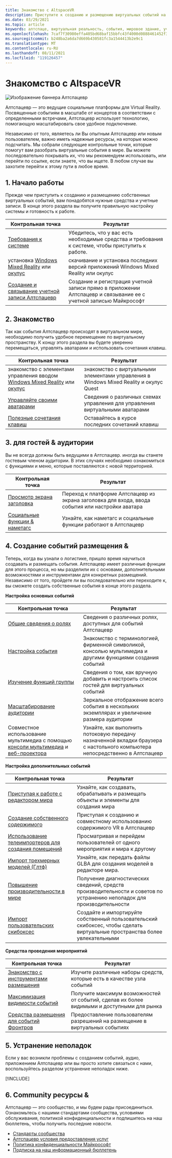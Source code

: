 ```yaml
---
title: Знакомство с AltspaceVR
description: Приступите к созданию и размещению виртуальных событий на платформе Алтспацевр с помощью нашего проверенного пути к контрольной точке.
ms.date: 03/29/2021
ms.topic: article
keywords: алтспаце, виртуальная реальность, события, мировое здание, учебники
ms.openlocfilehash: 7caf7f30980effa405bd68baf15bbfc43f4000d0888461452f36a1445a0b8214
ms.sourcegitcommit: b248ba2a6da7d669b430581fc3a1544413b2e9c1
ms.translationtype: MT
ms.contentlocale: ru-RU
ms.lasthandoff: 08/11/2021
ms.locfileid: "119126457"
---
```

# <a name="exploring-altspacevr"></a>Знакомство с AltspaceVR

![Изображение баннера Алтспацевр](images/altspace-vr-banner.png)

Алтспацевр — это ведущие социальные платформы для Virtual Reality. Посвященные событиям в масштабе от концертов в соответствии с определенными встречами, Алтспацевр использует технологию, помогающую масштабировать свое удобное подключение.

Независимо от того, являетесь ли Вы опытным Алтспацевр или новым пользователем, важно иметь надежные ресурсы, на которые можно подсчитать. Мы собрали следующие контрольные точки, которые помогут вам разобрать виртуальные события в мире. Вы можете последовательно покрывать их, что мы рекомендуем использовать, или перейти по ссылке, если знаете, что вы ищете. В любом случае вы захотите перейти к этому пути в любое время.

## <a name="1-getting-started"></a>1. Начало работы

Прежде чем приступить к созданию и размещению собственных виртуальных событий, вам понадобятся нужные средства и учетные записи. В конце этого раздела вы получите правильную настройку системы и готовность к работе.

|  Контрольная точка  |  Результат  |
| --- | --- |
| [Требования к системе](getting-started/system-requirements.md) | Убедитесь, что у вас есть необходимые средства и требования к системе, чтобы приступить к работе. |
| установка [Windows Mixed Reality](getting-started/wmr-installation.md) или [окулус](getting-started/oculus-installation.md)| скачивание и установка последних версий приложений Windows Mixed Reality или окулус |
| [Создание и связывание учетной записи Алтспацевр](getting-started/creating-and-linking-accounts.md) | Создание и регистрация учетной записи прямо в приложении Алтспацевр и связывание ее с учетной записью Майкрософт|

## <a name="2-getting-comfortable"></a>2. Знакомство

Так как события Алтспацевр происходят в виртуальном мире, необходимо получить удобное перемещение по виртуальному пространству. К концу этого раздела вы будете уверенно перемещаться, управлять аватарами и использовать сочетания клавиш.

|  Контрольная точка  |  Результат  |
| --- | --- |
| знакомство с элементами управления вводом [Windows Mixed Reality](getting-started/wmr-controls.md) или [окулус](getting-started/oculus-controls.md) | знакомство с виртуальными элементами управления в Windows Mixed Reality и окулус Quest |
| [Управляйте своими аватарами](getting-started/avatar-controls.md) | Сведения о различных схемах управления для управления виртуальными аватарами |
| [Полезные сочетания клавиш](getting-started/keyboard-shortcuts.md) | Оставайтесь в курсе последних сочетаний клавиш |

## <a name="3-for-guests--audiences"></a>3. для гостей & аудитории

Вы не всегда должны быть ведущими в Алтспацевр. иногда вы станете гостевым членом аудитории. В этих случаях необходимо ознакомиться с функциями и меню, которые поставляются с новой территорией.

|  Контрольная точка  |  Результат  |
| --- | --- |
| [Просмотр экрана заголовка](community/exploring-title-screen.md) | Переход к платформе Алтспацевр из экрана заголовка для входа, ввода события или настройки аватара |
| [Социальные функции & наметагс](faqs/nametags.md) | Узнайте, как наметагс и социальные функции работают в Алтспацевр |

## <a name="4-creating--hosting-events"></a>4. Создание событий размещения &

Теперь, когда вы узнали о логистике, пришло время научиться создавать и размещать события. Алтспацевр имеет различные функции для этого процесса, но мы разделили их с основами, дополнительными возможностями и инструментами для конкретных размещений. Независимо от того, пройдете ли вы последовательно или переходите к, вы сможете создать собственные события в конце этого раздела.

**Настройка основных событий**

|  Контрольная точка  |  Результат  |
| --- | --- |
| [Общие сведения о ролях](getting-started/roles.md) | Сведения о различных ролях, доступных для событий Алтспацевр |
| [Настройка события](tutorials/creating-an-event.md) | Знакомство с терминологией, фирменной символикой, консолью мультимедиа и другими функциями создания событий |
| [Изучение функций группы](tutorials/group-features.md) | Сведения о том, как вручную добавить и настроить список гостей для виртуальных событий |
| [Масштабирование аудитории](faqs/scaling-audiences.md) | Зеркальное отображение всего события в нескольких экземплярах и увеличение размера аудитории |
| Совместное использование мультимедиа с помощью [консоли мультимедиа](tutorials/multimedia-console.md) и [веб-проектора](tutorials/web-projector-streaming.md) | Узнайте, как выполнить потоковую передачу назначенной вкладки браузера с настольного компьютера непосредственно в Алтспацевр |

**Настройка дополнительных событий**

|  Контрольная точка  |  Результат  |
| --- | --- |
| [Приступая к работе с редактором мира](world-building/world-editor-getting-started.md) | Узнайте, как создавать, обрабатывать и размещать объекты и элементы для создания мира |
| [Создание собственного содержимого](community/creating-content.md) | Приступая к созданию и совместному использованию содержимого VR в Алтспацевр |
| [Использование телеимпортеров для создания помещений](tutorials/teleporting.md) | Просматривая и перейдем пользователей от одного мероприятия и мира к другому |
| [Импорт трехмерных моделей (Глтф)](world-building/importing-models.md) | Узнайте, как передать файлы GLBA для создания моделей в редакторе мира. |
| [Повышение производительности в мире](world-building/improving-performance.md) | Получение диагностических сведений, средств производительности и советов по устранению неполадок для производительности |
| [Импорт пользовательских скибоксес](world-building/uploading-custom-skyboxes.md) | Создайте и импортируйте собственный пользовательский скибоксес, чтобы сделать виртуальные пространства более увлекательными |

**Средства проведения мероприятий**

|  Контрольная точка  |  Результат  |
| --- | --- |
| [Знакомство с инструментами размещения](tutorials/host-tools-overview.md) | Изучите различные наборы средств, которые есть в качестве узла событий |
| [Максимизация видимости событий](tutorials/main-events.md) | Получите максимум возможностей от событий, сделав их более видимыми и доступными для рынка |
| [Средства размещения для событий Фронтров](tutorials/host-tools-for-events.md) | Предоставление пользователям разрешений на размещение в виртуальных событиях |

## <a name="5-troubleshooting"></a>5. Устранение неполадок

Если у вас возникли проблемы с созданием событий, аудио, приложением Алтспацевр или вы просто хотите связаться с нами, воспользуйтесь разделом устранение неполадок ниже. 

[!INCLUDE[](includes/troubleshooting.md)]

## <a name="6-community--resources"></a>6. Community ресурсы &

Алтспацевр — это сообщество, и мы будем рады присоединиться. Ознакомьтесь с нашими стандартами сообщества, условиями обслуживания, политикой конфиденциальности и подпишитесь на наш бюллетень, чтобы получить последние новости.

* [Стандарты сообщества](community/community-standards.md)
* [Алтспацевр условия предоставления услуг](community/terms-of-service.md)
* [Политика конфиденциальности Майкрософт](https://privacy.microsoft.com/privacystatement)
* [Подписка на наш информационный бюллетень](community/newsletter-subscriptions.md)